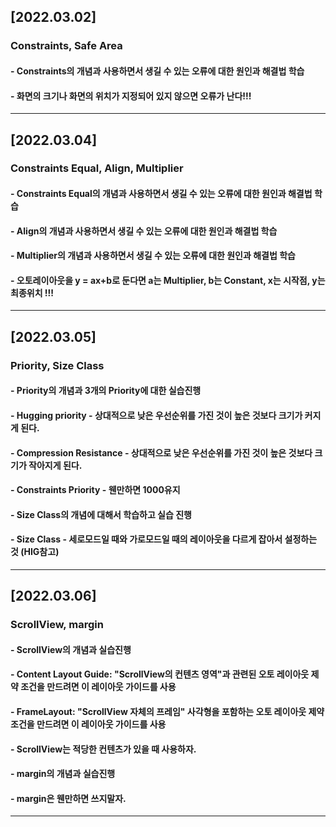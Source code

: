 ## [2022.03.02]
### Constraints, Safe Area
#### - Constraints의 개념과 사용하면서 생길 수 있는 오류에 대한 원인과 해결법 학습
#### - 화면의 크기나 화면의 위치가 지정되어 있지 않으면 오류가 난다!!!

----

## [2022.03.04]
### Constraints Equal, Align, Multiplier
#### - Constraints Equal의 개념과 사용하면서 생길 수 있는 오류에 대한 원인과 해결법 학습
#### - Align의 개념과 사용하면서 생길 수 있는 오류에 대한 원인과 해결법 학습
#### - Multiplier의 개념과 사용하면서 생길 수 있는 오류에 대한 원인과 해결법 학습
#### - 오토레이아웃을 y = ax+b로 둔다면 a는 Multiplier, b는 Constant, x는 시작점, y는 최종위치 !!! 

----

## [2022.03.05]
### Priority, Size Class
#### - Priority의 개념과 3개의 Priority에 대한 실습진행 
#### - Hugging priority - 상대적으로 낮은 우선순위를 가진 것이 높은 것보다 크기가 커지게 된다.
#### - Compression Resistance - 상대적으로 낮은 우선순위를 가진 것이 높은 것보다 크기가 작아지게 된다.
#### - Constraints Priority - 웬만하면 1000유지 
#### - Size Class의 개념에 대해서 학습하고 실습 진행
#### - Size Class - 세로모드일 때와 가로모드일 때의 레이아웃을 다르게 잡아서 설정하는 것 (HIG참고)

----

## [2022.03.06]
### ScrollView, margin
#### - ScrollView의 개념과 실습진행 
#### - Content Layout Guide: "ScrollView의 컨텐츠 영역"과 관련된 오토 레이아웃 제약 조건을 만드려면 이 레이아웃 가이드를 사용
#### - FrameLayout: "ScrollView 자체의 프레임" 사각형을 포함하는 오토 레이아웃 제약 조건을 만드려면 이 레이아웃 가이드를 사용
#### - ScrollView는 적당한 컨텐츠가 있을 때 사용하자.
#### - margin의 개념과 실습진행 
#### - margin은 웬만하면 쓰지말자. 

----
